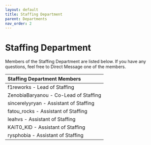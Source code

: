 ```yaml
---
layout: default
title: Staffing Department
parent: Departments
nav_order: 2
---
```


# Staffing Department
Members of the Staffing Department are listed below. If you have any questions, feel free to Direct Message one of the members.

| Staffing Department Members      | 
|:-------------|
| f1reworks - Lead of Staffing |
| ZenobiaBaryanou - Co-Lead of Staffing |
| sincerelyyryan - Assistant of Staffing |
| fatou_rocks - Assistant of Staffing |
| Ieahvs - Assistant of Staffing |
| KAIT0_KlD - Assistant of Staffing |
| rysphobia - Assistant of Staffing |
